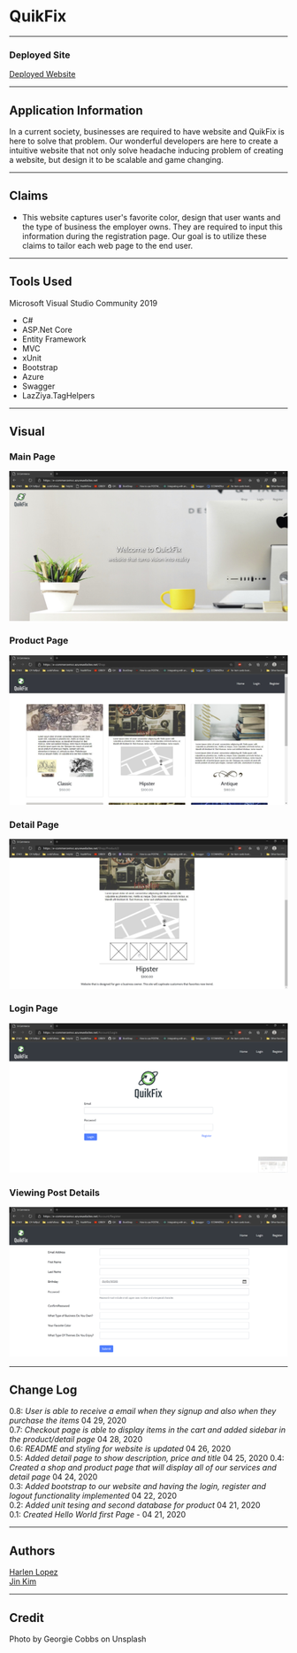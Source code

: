 # QuikFix
---

### Deployed Site

[Deployed Website](https://e-commercemvc.azurewebsites.net/)

---
## Application Information

In a current society, businesses are required to have website and QuikFix is here to solve that problem. Our wonderful developers are here to create a intuitive website that not only solve headache inducing problem of creating a website, but design it to be scalable and game changing.

---
## Claims

- This website captures user's favorite color, design that user wants and the type of business the employer owns. They are required to input this information during the registration page. Our goal is to utilize these claims to tailor each web page to the end user.

---
## Tools Used
Microsoft Visual Studio Community 2019

- C#
- ASP.Net Core
- Entity Framework
- MVC
- xUnit
- Bootstrap
- Azure
- Swagger
- LazZiya.TagHelpers
---

## Visual

### Main Page
![Main Page](./assets/firstpage.jpg)

### Product Page
![Product Page](./assets/shoppage.jpg)

### Detail Page
![Product Page](./assets/detailpage.png)

### Login Page
![Login Page](./assets/loginpage.png)

### Viewing Post Details
![Registration Page](./assets/registerpage.png)


---

## Change Log
0.8: *User is able to receive a email when they signup and also when they purchase the items* 04 29, 2020  
0.7: *Checkout page is able to display items in the cart and added sidebar in the product/detail page* 04 28, 2020  
0.6: *README and styling for website is updated* 04 26, 2020  
0.5: *Added detail page to show description, price and title* 04 25, 2020
0.4: *Created a shop and product page that will display all of our services and detail page* 04 24, 2020  
0.3: *Added bootstrap to our website and having the login, register and logout functionality implemented* 04 22, 2020  
0.2: *Added unit tesing and second database for product* 04 21, 2020  
0.1: *Created Hello World first Page* -  04 21, 2020


---

## Authors
[Harlen Lopez](https://github.com/harlenlopez)  
[Jin Kim](https://github.com/jinwoov)

---
## Credit
Photo by Georgie Cobbs on Unsplash  